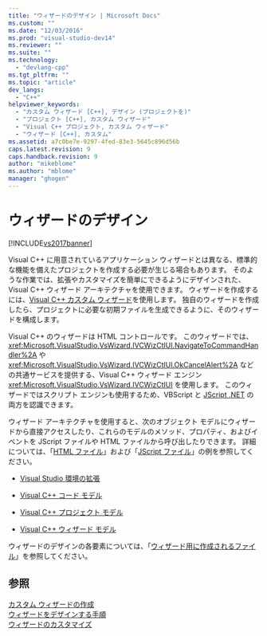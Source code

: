 ```yaml
---
title: "ウィザードのデザイン | Microsoft Docs"
ms.custom: ""
ms.date: "12/03/2016"
ms.prod: "visual-studio-dev14"
ms.reviewer: ""
ms.suite: ""
ms.technology: 
  - "devlang-cpp"
ms.tgt_pltfrm: ""
ms.topic: "article"
dev_langs: 
  - "C++"
helpviewer_keywords: 
  - "カスタム ウィザード [C++], デザイン (プロジェクトを)"
  - "プロジェクト [C++], カスタム ウィザード"
  - "Visual C++ プロジェクト, カスタム ウィザード"
  - "ウィザード [C++], カスタム"
ms.assetid: a7c0be7e-9297-4fed-83e3-5645c896d56b
caps.latest.revision: 9
caps.handback.revision: 9
author: "mikeblome"
ms.author: "mblome"
manager: "ghogen"
---
```

# ウィザードのデザイン
[!INCLUDE[vs2017banner](../assembler/inline/includes/vs2017banner.md)]

Visual C\+\+ に用意されているアプリケーション ウィザードとは異なる、標準的な機能を備えたプロジェクトを作成する必要が生じる場合もあります。  そのような作業では、拡張やカスタマイズを簡単にできるようにデザインされた、Visual C\+\+ ウィザード アーキテクチャを使用できます。  ウィザードを作成するには、[Visual C\+\+ カスタム ウィザード](../ide/creating-a-custom-wizard.md)を使用します。  独自のウィザードを作成したら、プロジェクトに必要な初期ファイルを生成できるように、そのウィザードを構成します。  
  
 Visual C\+\+ のウィザードは HTML コントロールです。  このウィザードでは、<xref:Microsoft.VisualStudio.VsWizard.IVCWizCtlUI.NavigateToCommandHandler%2A> や <xref:Microsoft.VisualStudio.VsWizard.IVCWizCtlUI.OkCancelAlert%2A> などの共通サービスを提供する、Visual C\+\+ ウィザード エンジン <xref:Microsoft.VisualStudio.VsWizard.IVCWizCtlUI> を使用します。  このウィザードではスクリプト エンジンも使用するため、VBScript と [JScript .NET](http://msdn.microsoft.com/ja-jp/c7e636ee-c10f-45b1-85ec-fe2daca30bf5) の両方を認識できます。  
  
 ウィザード アーキテクチャを使用すると、次のオブジェクト モデルにウィザードから直接アクセスしたり、これらのモデルのメソッド、プロパティ、およびイベントを JScript ファイルや HTML ファイルから呼び出したりできます。  詳細については、「[HTML ファイル](../ide/html-files.md)」および「[JScript ファイル](../ide/jscript-file.md)」の例を参照してください。  
  
-   [Visual Studio 環境の拡張](../Topic/Extending%20the%20Visual%20Studio%20Environment.md)  
  
-   [Visual C\+\+ コード モデル](http://msdn.microsoft.com/ja-jp/dd6452c2-1054-44a1-b0eb-639a94a1216b)  
  
-   [Visual C\+\+ プロジェクト モデル](http://msdn.microsoft.com/ja-jp/06c1bbd9-4c79-4f97-ad6d-2b1dea8ecd1f)  
  
-   [Visual C\+\+ ウィザード モデル](http://msdn.microsoft.com/ja-jp/159395ac-33c7-47bf-ad42-4e1435ddc758)  
  
 ウィザードのデザインの各要素については、「[ウィザード用に作成されるファイル](../ide/files-created-for-your-wizard.md)」を参照してください。  
  
## 参照  
 [カスタム ウィザードの作成](../ide/creating-a-custom-wizard.md)   
 [ウィザードをデザインする手順](../ide/steps-to-designing-a-wizard.md)   
 [ウィザードのカスタマイズ](../ide/customizing-your-wizard.md)